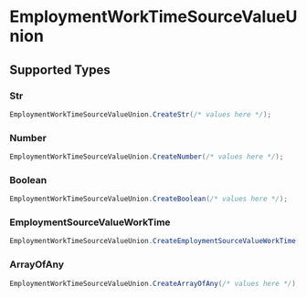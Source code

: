 # EmploymentWorkTimeSourceValueUnion


## Supported Types

### Str

```csharp
EmploymentWorkTimeSourceValueUnion.CreateStr(/* values here */);
```

### Number

```csharp
EmploymentWorkTimeSourceValueUnion.CreateNumber(/* values here */);
```

### Boolean

```csharp
EmploymentWorkTimeSourceValueUnion.CreateBoolean(/* values here */);
```

### EmploymentSourceValueWorkTime

```csharp
EmploymentWorkTimeSourceValueUnion.CreateEmploymentSourceValueWorkTime(/* values here */);
```

### ArrayOfAny

```csharp
EmploymentWorkTimeSourceValueUnion.CreateArrayOfAny(/* values here */);
```
